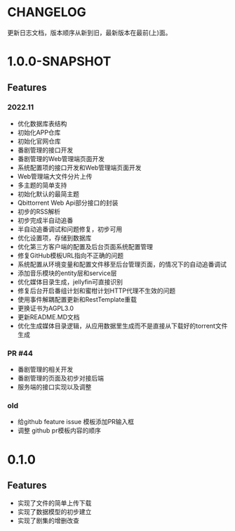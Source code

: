 # CHANGELOG
更新日志文档，版本顺序从新到旧，最新版本在最前(上)面。

# 1.0.0-SNAPSHOT
## Features

### 2022.11
- 优化数据库表结构
- 初始化APP仓库
- 初始化官网仓库
- 番剧管理的接口开发
- 番剧管理的Web管理端页面开发
- 系统配置项的接口开发和Web管理端页面开发
- Web管理端大文件分片上传
- 多主题的简单支持
- 初始化默认的最简主题
- Qbittorrent Web Api部分接口的封装
- 初步的RSS解析
- 初步完成半自动追番
- 半自动追番调试和问题修复，初步可用
- 优化设置项，存储到数据库
- 优化第三方客户端的配置及后台页面系统配置管理
- 修复GitHub模板URL指向不正确的问题
- 系统配置从环境变量和配置文件移至后台管理页面，的情况下的自动追番调试
- 添加音乐模块的entity层和service层
- 优化媒体目录生成，jellyfin可直接识别 
- 修复后台开启番组计划和蜜柑计划HTTP代理不生效的问题
- 使用事件解耦配置更新和RestTemplate重载
- 更换证书为AGPL3.0
- 更新README.MD文档
- 优化生成媒体目录逻辑，从应用数据里生成而不是直接从下载好的torrent文件生成

### PR #44
- 番剧管理的相关开发
- 番剧管理的页面及初步对接后端
- 服务端的接口实现以及调整

### old
- 给github feature issue 模板添加PR输入框
- 调整 github pr模板内容的顺序

# 0.1.0

## Features
- 实现了文件的简单上传下载
- 实现了数据模型的初步建立
- 实现了剧集的增删改查
